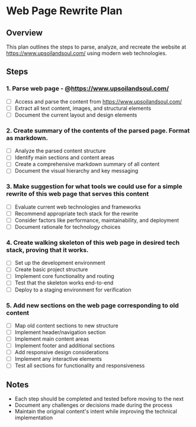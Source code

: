 # Web Page Rewrite Plan

## Overview
This plan outlines the steps to parse, analyze, and recreate the website at https://www.upsoilandsoul.com/ using modern web technologies.

## Steps

### 1. Parse web page - @https://www.upsoilandsoul.com/
- [ ] Access and parse the content from https://www.upsoilandsoul.com/
- [ ] Extract all text content, images, and structural elements
- [ ] Document the current layout and design elements

### 2. Create summary of the contents of the parsed page. Format as markdown.
- [ ] Analyze the parsed content structure
- [ ] Identify main sections and content areas
- [ ] Create a comprehensive markdown summary of all content
- [ ] Document the visual hierarchy and key messaging

### 3. Make suggestion for what tools we could use for a simple rewrite of this web page that serves this content
- [ ] Evaluate current web technologies and frameworks
- [ ] Recommend appropriate tech stack for the rewrite
- [ ] Consider factors like performance, maintainability, and deployment
- [ ] Document rationale for technology choices

### 4. Create walking skeleton of this web page in desired tech stack, proving that it works.
- [ ] Set up the development environment
- [ ] Create basic project structure
- [ ] Implement core functionality and routing
- [ ] Test that the skeleton works end-to-end
- [ ] Deploy to a staging environment for verification

### 5. Add new sections on the web page corresponding to old content
- [ ] Map old content sections to new structure
- [ ] Implement header/navigation section
- [ ] Implement main content areas
- [ ] Implement footer and additional sections
- [ ] Add responsive design considerations
- [ ] Implement any interactive elements
- [ ] Test all sections for functionality and responsiveness

## Notes
- Each step should be completed and tested before moving to the next
- Document any challenges or decisions made during the process
- Maintain the original content's intent while improving the technical implementation
